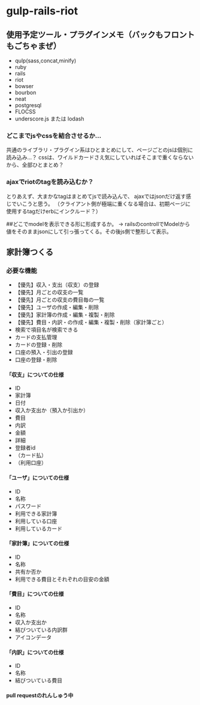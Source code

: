 # gulp-rails-riot

## 使用予定ツール・プラグインメモ（バックもフロントもごちゃまぜ）

* qulp(sass,concat,minify)
* ruby
* rails
* riot
* bowser
* bourbon
* neat
* postgresql
* FLOCSS
* underscore.js または lodash

### どこまでjsやcssを結合させるか…

共通のライブラリ・プラグイン系はひとまとめにして、ページごとのjsは個別に読み込み…？
cssは、ワイルドカードさえ気にしていればそこまで重くならないから、全部ひとまとめ？

### ajaxでriotのtagを読み込むか？

とりあえず、大まかなtagはまとめてjsで読み込んで、
ajaxではjsonだけ返す感じでいこうと思う。
（クライアント側が極端に重くなる場合は、初期ページに使用するtagだけerbにインクルード？）

##どこでmodelを表示できる形に形成するか。
→ railsのcontrollでModelから値をそのままjsonにして引っ張ってくる。その後js側で整形して表示。


## 家計簿つくる

### 必要な機能

* 【優先】収入・支出（収支）の登録
* 【優先】月ごとの収支の一覧
* 【優先】月ごとの収支の費目毎の一覧
* 【優先】ユーザの作成・編集・削除
* 【優先】家計簿の作成・編集・複製・削除
* 【優先】費目・内訳・の作成・編集・複製・削除（家計簿ごと）
* 検索で項目名が検索できる
* カードの支払管理
* カードの登録・削除
* 口座の預入・引出の登録
* 口座の登録・削除

#### 「収支」についての仕様

* ID
* 家計簿
* 日付
* 収入か支出か（預入か引出か）
* 費目
* 内訳
* 金額
* 詳細
* 登録者id
* （カード払）
* （利用口座）

#### 「ユーザ」についての仕様

* ID
* 名称
* パスワード
* 利用できる家計簿
* 利用している口座
* 利用しているカード

#### 「家計簿」についての仕様

* ID
* 名称
* 共有か否か
* 利用できる費目とそれぞれの目安の金額

#### 「費目」についての仕様

* ID
* 名称
* 収入か支出か
* 結びついている内訳群
* アイコンデータ

#### 「内訳」についての仕様

* ID
* 名称
* 結びついている費目


#### pull requestのれんしゅう中